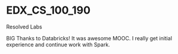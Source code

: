 # EDX_CS_100_190
Resolved Labs

BIG Thanks to Databricks! It was awesome MOOC. I really get initial experience and continue work with Spark.
